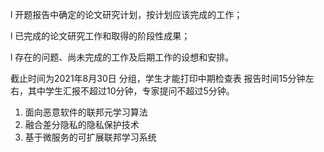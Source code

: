 
l  开题报告中确定的论文研究计划，按计划应该完成的工作；

l  已完成的论文研究工作和取得的阶段性成果；

l  存在的问题、尚未完成的工作及后期工作的设想和安排。





截止时间为2021年8月30日
分组，学生才能打印中期检查表
报告时间15分钟左右，其中学生汇报不超过10分钟，专家提问不超过5分钟。





1. 面向恶意软件的联邦元学习算法
2. 融合差分隐私的隐私保护技术
3. 基于微服务的可扩展联邦学习系统